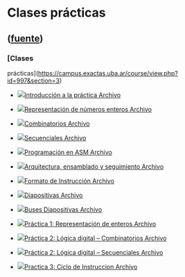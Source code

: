 # Clases prácticas
([fuente](https://campus.exactas.uba.ar/course/view.php?id=997&section=3))
---
### [Clases
prácticas](https://campus.exactas.uba.ar/course/view.php?id=997&section=3)

  - [![ ](https://campus.exactas.uba.ar/theme/image.php/aardvark/core/1524752928/f/pdf-24)Introducción a la práctica Archivo](https://campus.exactas.uba.ar/mod/resource/view.php?id=53498)

  - [![ ](https://campus.exactas.uba.ar/theme/image.php/aardvark/core/1524752928/f/pdf-24)Representación de números enteros Archivo](https://campus.exactas.uba.ar/mod/resource/view.php?id=53499)

  - [![ ](https://campus.exactas.uba.ar/theme/image.php/aardvark/core/1524752928/f/pdf-24)Combinatorios Archivo](https://campus.exactas.uba.ar/mod/resource/view.php?id=53500)

  - [![ ](https://campus.exactas.uba.ar/theme/image.php/aardvark/core/1524752928/f/pdf-24)Secuenciales Archivo](https://campus.exactas.uba.ar/mod/resource/view.php?id=53501)

  - [![ ](https://campus.exactas.uba.ar/theme/image.php/aardvark/core/1524752928/f/pdf-24)Programación en ASM Archivo](https://campus.exactas.uba.ar/mod/resource/view.php?id=53502)

  - [![ ](https://campus.exactas.uba.ar/theme/image.php/aardvark/core/1524752928/f/pdf-24)Arquitectura, ensamblado y seguimiento Archivo](https://campus.exactas.uba.ar/mod/resource/view.php?id=53503)

  - [![ ](https://campus.exactas.uba.ar/theme/image.php/aardvark/core/1524752928/f/pdf-24)Formato de Instrucción Archivo](https://campus.exactas.uba.ar/mod/resource/view.php?id=53504)

  - [![ ](https://campus.exactas.uba.ar/theme/image.php/aardvark/core/1524752928/f/archive-24)Diapositivas Archivo](https://campus.exactas.uba.ar/mod/resource/view.php?id=53505)

  - [![ ](https://campus.exactas.uba.ar/theme/image.php/aardvark/core/1524752928/f/pdf-24)Buses Diapositivas Archivo](https://campus.exactas.uba.ar/mod/resource/view.php?id=53506)

  - [![ ](https://campus.exactas.uba.ar/theme/image.php/aardvark/core/1524752928/f/pdf-24)Práctica 1: Representación de enteros  Archivo](https://campus.exactas.uba.ar/mod/resource/view.php?id=60322)

  - [![ ](https://campus.exactas.uba.ar/theme/image.php/aardvark/core/1524752928/f/pdf-24)Práctica 2: Lógica digital – Combinatorios  Archivo](https://campus.exactas.uba.ar/mod/resource/view.php?id=60323)

  - [![ ](https://campus.exactas.uba.ar/theme/image.php/aardvark/core/1524752928/f/pdf-24)Práctica 2: Lógica digital – Secuenciales Archivo](https://campus.exactas.uba.ar/mod/resource/view.php?id=60768)

  - [![ ](https://campus.exactas.uba.ar/theme/image.php/aardvark/core/1524752928/f/pdf-24)Practica 3: Ciclo de Instruccion Archivo](https://campus.exactas.uba.ar/mod/resource/view.php?id=62171)

